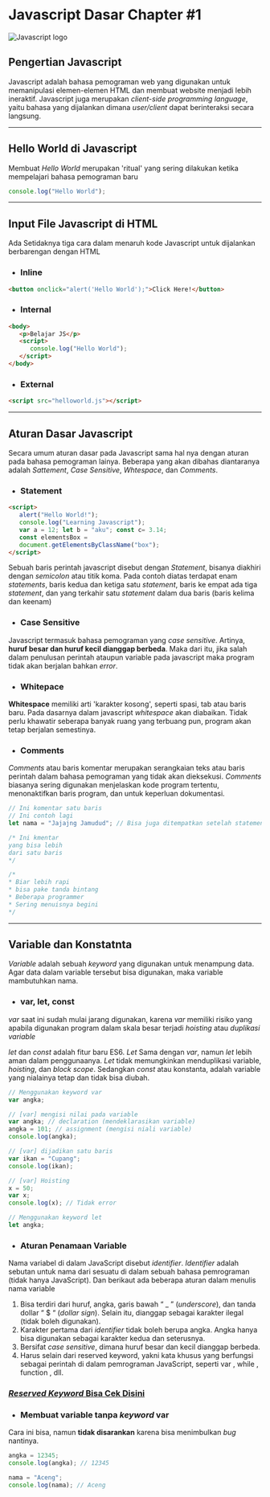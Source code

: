 # Javascript Dasar Chapter #1

![Javascript logo](https://www.schemecolor.com/wp-content/uploads/javascript-logo.png)

## Pengertian Javascript

Javascript adalah bahasa pemograman web yang digunakan untuk memanipulasi elemen-elemen HTML dan membuat website menjadi lebih ineraktif. Javascript juga merupakan *client-side programming language*, yaitu bahasa yang dijalankan dimana *user/client* dapat berinteraksi secara langsung.

---

## Hello World di Javascript

Membuat *Hello World* merupakan 'ritual' yang sering dilakukan ketika mempelajari bahasa pemograman baru

```javascript
console.log("Hello World");
```

---

## Input File Javascript di HTML

Ada Setidaknya tiga cara dalam menaruh kode Javascript untuk dijalankan berbarengan dengan HTML

- ### Inline

```html
<button onclick="alert('Hello World');">Click Here!</button>
```

- ### Internal
```html
<body>
   <p>Belajar JS</p>
   <script>
      console.log("Hello World");
   </script>
</body>
```

- ### External
```html
<script src="helloworld.js"></script>
```

---

## Aturan Dasar Javascript

Secara umum aturan dasar pada Javascript sama hal nya dengan aturan pada bahasa pemograman lainya. Beberapa yang akan dibahas diantaranya adalah *Sattement*, *Case Sensitive*, *Whtespace*, dan *Comments*.

- ### Statement

```html
<script>
   alert("Hello World!");
   console.log("Learning Javascript");
   var a = 12; let b = "aku"; const c= 3.14;
   const elementsBox =
   document.getElementsByClassName("box");
</script>
```

Sebuah baris perintah javascript disebut dengan *Statement*, bisanya diakhiri dengan *semicolon* atau titik koma. Pada contoh diatas terdapat enam *statements*, baris kedua dan ketiga satu *statement*, baris ke empat ada tiga *statement*, dan yang terkahir satu *statement* dalam dua baris (baris kelima dan keenam)

- ### Case Sensitive

Javascript termasuk bahasa pemograman yang *case sensitive*. Artinya, **huruf besar dan huruf kecil dianggap berbeda**. Maka dari itu, jika salah dalam penulusan perintah ataupun variable pada javascript maka program tidak akan berjalan bahkan *error*.

- ### Whitepace

**Whitespace** memiliki arti 'karakter kosong', seperti spasi, tab atau baris baru. Pada dasarnya dalam javascript *whitespace* akan diabaikan. Tidak perlu khawatir seberapa banyak ruang yang terbuang pun, program akan tetap berjalan semestinya.

- ### Comments

*Comments* atau baris komentar merupakan serangkaian teks atau baris perintah dalam bahasa pemograman yang tidak akan dieksekusi. *Comments* biasanya sering digunakan menjelaskan kode program tertentu, menonaktifkan baris program, dan untuk keperluan dokumentasi.

```javascript
// Ini komentar satu baris
// Ini contoh lagi
let nama = "Jajajng Jamudud"; // Bisa juga ditempatkan setelah statement

/* Ini kmentar
yang bisa lebih
dari satu baris
*/

/*
* Biar lebih rapi
* bisa pake tanda bintang
* Beberapa programmer
* Sering menuisnya begini
*/
```

---

## Variable dan Konstatnta

*Variable* adalah sebuah *keyword* yang digunakan untuk menampung data. Agar data dalam variable tersebut bisa digunakan, maka variable mambutuhkan nama.

- ### var, let, const

*var* saat ini sudah mulai jarang digunakan, karena *var* memiliki risiko yang apabila digunakan program dalam skala besar terjadi *hoisting* atau *duplikasi variable*

*let* dan *const* adalah fitur baru ES6. *Let* Sama dengan *var*, namun *let* lebih aman dalam penggunaanya. *Let* tidak memungkinkan menduplikasi variable, *hoisting*, dan *block scope*. Sedangkan *const* atau konstanta, adalah variable yang nialainya tetap dan tidak bisa diubah.

```javascript
// Menggunakan keyword var
var angka;

// [var] mengisi nilai pada variable
var angka; // declaration (mendeklarasikan variable)
angka = 101; // assignment (mengisi niali variable)
console.log(angka);

// [var] dijadikan satu baris
var ikan = "Cupang";
console.log(ikan);

// [var] Hoisting
x = 50;
var x;
console.log(x); // Tidak error

// Menggunakan keyword let
let angka;
```

- ### Aturan Penamaan Variable

Nama variabel di dalam JavaScript disebut *identifier*. *Identifier* adalah
sebutan untuk nama dari sesuatu di dalam sebuah bahasa pemrograman (tidak hanya JavaScript). Dan berikaut ada beberapa aturan dalam menulis nama variable

1. Bisa terdiri dari huruf, angka, garis bawah “ _ ” (*underscore*), dan tanda dollar “ $ “ (*dollar sign*). Selain itu, dianggap sebagai karakter ilegal (tidak boleh digunakan).
2. Karakter pertama dari *identifier* tidak boleh berupa angka. Angka hanya bisa digunakan
sebagai karakter kedua dan seterusnya.
3. Bersifat *case sensitive*, dimana huruf besar dan kecil dianggap berbeda.
4. Harus selain dari reserved keyword, yakni kata khusus yang berfungsi sebagai perintah
di dalam pemrograman JavaScript, seperti var , while , function , dll.

### [*Reserved Keyword* Bisa Cek Disini](https://www.w3schools.com/js/js_reserved.asp)

- ### Membuat variable tanpa *keyword* var

Cara ini bisa, namun **tidak disarankan** karena bisa menimbulkan *bug* nantinya.

```javascript
angka = 12345;
console.log(angka); // 12345

nama = "Aceng";
console.log(nama); // Aceng
```
